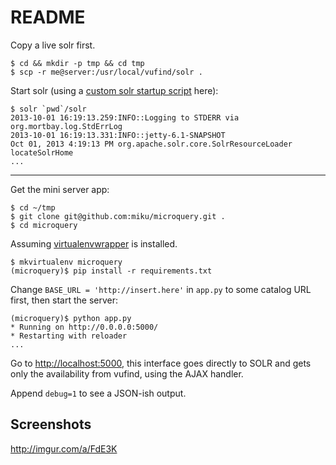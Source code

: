 README
======

Copy a live solr first.

    $ cd && mkdir -p tmp && cd tmp
    $ scp -r me@server:/usr/local/vufind/solr .

Start solr (using a [custom solr startup script](https://gist.github.com/miku/6775310) here):

    $ solr `pwd`/solr
    2013-10-01 16:19:13.259:INFO::Logging to STDERR via org.mortbay.log.StdErrLog
    2013-10-01 16:19:13.331:INFO::jetty-6.1-SNAPSHOT
    Oct 01, 2013 4:19:13 PM org.apache.solr.core.SolrResourceLoader locateSolrHome
    ...

----

Get the mini server app:

    $ cd ~/tmp
    $ git clone git@github.com:miku/microquery.git .
    $ cd microquery

Assuming [virtualenvwrapper](http://virtualenvwrapper.readthedocs.org/en/latest/) is installed.

    $ mkvirtualenv microquery
    (microquery)$ pip install -r requirements.txt

Change `BASE_URL = 'http://insert.here'` in `app.py` to some catalog URL first, then
start the server:

    (microquery)$ python app.py
    * Running on http://0.0.0.0:5000/
    * Restarting with reloader
    ...

Go to [http://localhost:5000](http://localhost:5000), this interface goes directly to SOLR and
gets only the availability from vufind, using the AJAX handler.

Append `debug=1` to see a JSON-ish output.

Screenshots
-----------

http://imgur.com/a/FdE3K
